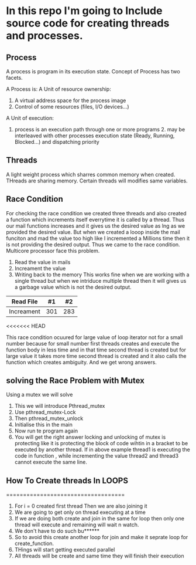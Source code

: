 # In this repo I'm going to Include source code for creating threads and processes.

## Process 
A process is program in its execution state.
Concept of Process has two facets.

A Process is:
A Unit of resource ownership:

1. A virtual address space for the process image
2. Control of some resources (files, I/O devices...)


A Unit of execution:

1. process is an execution path through one or
    more programs 
    2. may be interleaved with other processes
    execution state (Ready, Running, Blocked...) and dispatching
    priority
## Threads
A light weight process which sharres common memory when created. 
THreads are sharing memory.
Certain threads will modifies same variables.

## Race Condition
For checking the race condition we created three threads and also created a function which increments itself everrytime it is called by a thread. Thus our mail functions increases and it gives us the desired value as lng as we provided the desired value. But when we created a looop inside the mail funciton and mad the value too high like I incremented a Millions time then it is not providing the desired output. Thus we came to the race condition. Multicore processor face this problem.
1. Read the value in mails
2. Increament the value 
3. Writing back to the memory 
This works fine when we are working with a single thread but when we intriduce multiple thread then it will gives us a garbage value which is not the desired output.

| Read File | #1    | #2    |
| :---:   | :---: | :---: |
| Increament | 301   | 283   |
<<<<<<< HEAD

This race condition ocuured for large value of loop iterator not for a small number because for small number first threads creates and execute the function body in less time and in that time second thread is created but for large value it takes more time second thread is created and it also calls the function which creates ambiguity. And we get wrong answers.

## solving the Race Problem with Mutex
Using a mutex we will solve 
1. This we will introduce Pthread_mutex 
2. Use pthread_mutex-Lock 
3. Then pthread_mutex_unlock
4. Initialise this in the main
5. Now run te program again 
6. You will get the right answer 
locking and unlocking of mutex is protecting like it is protecting the block of code wihtin in a bracket to be executed by another thread. If in above example thread1 is executing the code in function , while incrementing the value thread2 and thread3 cannot execute the same line. 

## How To Create threads In LOOPS
===================================
1. For i  = 0 created first thread Then we are also joining it
2. We are going to get only on thread  executing at a time
3. If we are doing both create and join in the same for loop then only one thread will execute and remaining will wait n watch.
4. We don't have to do such bu******
5. So to avoid this create another loop for join and make it seprate loop for create_function.
6. THings will start getting executed parallel 
7. All threads will be create and same time they will finish their execution
